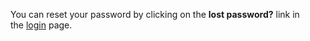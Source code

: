 You can reset your password by clicking on the **lost password?** link in the [login](https://www.algolia.com/users/sign_in) page.